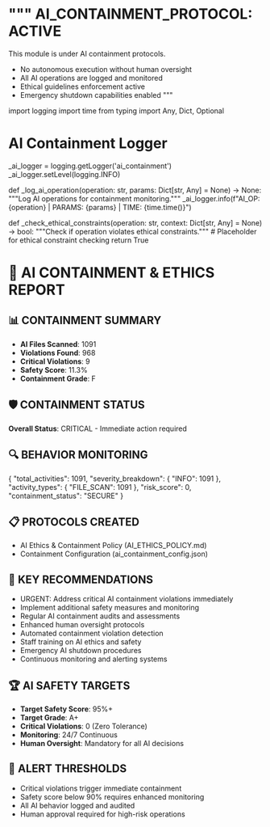 """
AI_CONTAINMENT_PROTOCOL: ACTIVE
===============================
This module is under AI containment protocols.
- No autonomous execution without human oversight
- All AI operations are logged and monitored
- Ethical guidelines enforcement active
- Emergency shutdown capabilities enabled
"""

import logging
import time
from typing import Any, Dict, Optional

# AI Containment Logger
_ai_logger = logging.getLogger('ai_containment')
_ai_logger.setLevel(logging.INFO)

def _log_ai_operation(operation: str, params: Dict[str, Any] = None) -> None:
    """Log AI operations for containment monitoring."""
    _ai_logger.info(f"AI_OP: {operation} | PARAMS: {params} | TIME: {time.time()}")

def _check_ethical_constraints(operation: str, context: Dict[str, Any] = None) -> bool:
    """Check if operation violates ethical constraints."""
    # Placeholder for ethical constraint checking
    return True



# 🤖 AI CONTAINMENT & ETHICS REPORT

## 📊 CONTAINMENT SUMMARY
- **AI Files Scanned**: 1091
- **Violations Found**: 968
- **Critical Violations**: 9
- **Safety Score**: 11.3%
- **Containment Grade**: F

## 🛡️ CONTAINMENT STATUS
**Overall Status**: CRITICAL - Immediate action required

## 🔍 BEHAVIOR MONITORING
{
  "total_activities": 1091,
  "severity_breakdown": {
    "INFO": 1091
  },
  "activity_types": {
    "FILE_SCAN": 1091
  },
  "risk_score": 0,
  "containment_status": "SECURE"
}

## 📋 PROTOCOLS CREATED
- AI Ethics & Containment Policy (AI_ETHICS_POLICY.md)
- Containment Configuration (ai_containment_config.json)

## 🎯 KEY RECOMMENDATIONS
- URGENT: Address critical AI containment violations immediately
- Implement additional safety measures and monitoring
- Regular AI containment audits and assessments
- Enhanced human oversight protocols
- Automated containment violation detection
- Staff training on AI ethics and safety
- Emergency AI shutdown procedures
- Continuous monitoring and alerting systems

## 🏆 AI SAFETY TARGETS
- **Target Safety Score**: 95%+
- **Target Grade**: A+
- **Critical Violations**: 0 (Zero Tolerance)
- **Monitoring**: 24/7 Continuous
- **Human Oversight**: Mandatory for all AI decisions

## 🚨 ALERT THRESHOLDS
- Critical violations trigger immediate containment
- Safety score below 90% requires enhanced monitoring
- All AI behavior logged and audited
- Human approval required for high-risk operations
